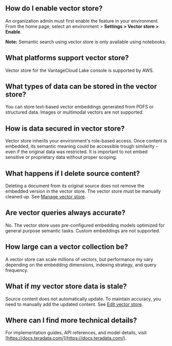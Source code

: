 ## How do I enable vector store?


An organization admin must first enable the feature in your environment. From the home page, select an environment > **Settings > Vector store > Enable**.

**Note:** Semantic search using vector store is only available using notebooks.

## What platforms support vector store?


Vector store for the VantageCloud Lake console is supported by AWS.

## What types of data can be stored in the vector store?


You can store text-based vector embeddings generated from PDFS or structured data. Images or multimodal vectors are not supported.

## How is data secured in vector store?


Vector store inherits your environment's role-based access. Once content is embedded, its semantic meaning could be accessible trough similarity - even if the original data was restricted. It is important to not embed sensitive or proprietary data without proper scoping.

## What happens if I delete source content?


Deleting a document from its original source does not remove the embedded version in the vector store. The vector store must be manually cleaned up. See [Manage vector store](xpf1742341027956.md).

## Are vector queries always accurate?


No. The vector store uses pre-configured embedding models optimized for general purpose semantic tasks. Custom embeddings are not supported.

## How large can a vector collection be?


A vector store can scale millions of vectors, but performance my vary depending on the embedding dimensions, indexing strategy, and query frequency.

## What if my vector store data is stale?


Source content does not automatically update. To maintain accuracy, you need to manually add the updated content. See [Edit vector store](dpw1742341058646.md).

## Where can I find more technical details?


For implementation guides, API references, and model details, visit [https://docs.teradata.com/](https://docs.teradata.com/).

